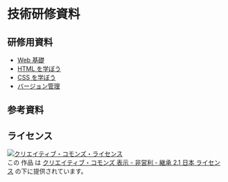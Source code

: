 # 技術研修資料

## 研修用資料

* [Web 基礎](https://github.com/Kazuma/Textbook/blob/master/the-learning-web.md)
* [HTML を学ぼう](https://github.com/Kazuma/Textbook/blob/master/the-learning-html.md)
* [CSS を学ぼう](https://github.com/Kazuma/Textbook/blob/master/the-learning-css.md)
* [バージョン管理](https://github.com/Kazuma/Textbook/blob/master/version-control.md)

## 参考資料

## ライセンス

<a rel="license" href="http://creativecommons.org/licenses/by-nc-sa/2.1/jp/"><img alt="クリエイティブ・コモンズ・ライセンス" style="border-width:0" src="http://i.creativecommons.org/l/by-nc-sa/2.1/jp/88x31.png" /></a><br />この 作品 は <a rel="license" href="http://creativecommons.org/licenses/by-nc-sa/2.1/jp/">クリエイティブ・コモンズ 表示 - 非営利 - 継承 2.1 日本 ライセンス</a> の下に提供されています。
